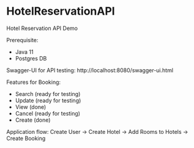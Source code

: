 # HotelReservationAPI
Hotel Reservation API Demo

Prerequisite:
- Java 11
- Postgres DB

Swagger-UI for API testing: http://localhost:8080/swagger-ui.html

Features for Booking:
- Search (ready for testing)
- Update (ready for testing)
- View (done)
- Cancel (ready for testing)
- Create (done)

Application flow: Create User -> Create Hotel -> Add Rooms to Hotels -> Create Booking



